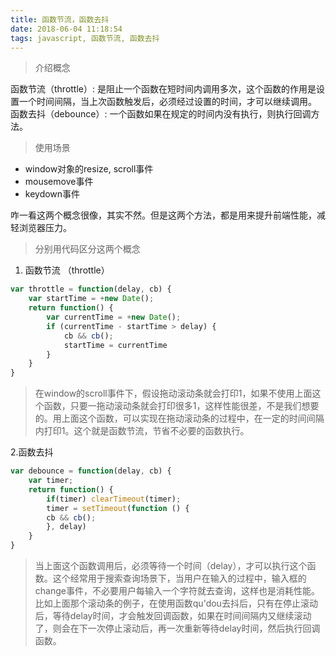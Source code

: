 ```yaml
---
title: 函数节流，函数去抖
date: 2018-06-04 11:18:54
tags: javascript, 函数节流, 函数去抖
---
```


> 介绍概念

函数节流（throttle）: 是阻止一个函数在短时间内调用多次，这个函数的作用是设置一个时间间隔，当上次函数触发后，必须经过设置的时间，才可以继续调用。
函数去抖（debounce）: 一个函数如果在规定的时间内没有执行，则执行回调方法。

<!-- more -->

> 使用场景

 - window对象的resize, scroll事件
 - mousemove事件
 - keydown事件

咋一看这两个概念很像，其实不然。但是这两个方法，都是用来提升前端性能，减轻浏览器压力。

> 分别用代码区分这两个概念

1. 函数节流 （throttle）
```javascript
var throttle = function(delay, cb) {
    var startTime = +new Date();
    return function() {
        var currentTime = +new Date();
        if (currentTime - startTime > delay) {
            cb && cb();
            startTime = currentTime
        }
    }
}
```

> 在window的scroll事件下，假设拖动滚动条就会打印1，如果不使用上面这个函数，只要一拖动滚动条就会打印很多1，这样性能很差，不是我们想要的。用上面这个函数，可以实现在拖动滚动条的过程中，在一定的时间间隔内打印1。这个就是函数节流，节省不必要的函数执行。

2.函数去抖
```javascript
var debounce = function(delay, cb) {
    var timer;
    return function() {
        if(timer) clearTimeout(timer);
        timer = setTimeout(function () {
        cb && cb();
        }, delay)
    }
}
```

> 当上面这个函数调用后，必须等待一个时间（delay），才可以执行这个函数。这个经常用于搜索查询场景下，当用户在输入的过程中，输入框的change事件，不必要用户每输入一个字符就去查询，这样也是消耗性能。比如上面那个滚动条的例子，在使用函数qu'dou去抖后，只有在停止滚动后，等待delay时间，才会触发回调函数，如果在时间间隔内又继续滚动了，则会在下一次停止滚动后，再一次重新等待delay时间，然后执行回调函数。


